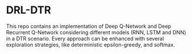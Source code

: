 # DRL-DTR
This repo contains an implementation of Deep Q-Network and Deep Recurrent Q-Network considering different models (RNN, LSTM and DNN) in a DTR scenario. Every approach can be enhanced with several exploration strategies, like deterministic epsilon-greedy, and softmax.
